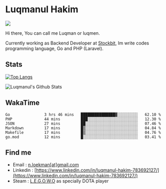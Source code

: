 
# Luqmanul Hakim

![](https://komarev.com/ghpvc/?username=luqman-v1)

Hi there, You can call me Luqman or luqmen.

Currently working as Backend Developer at [Stockbit](https://stockbit.com/), Im write codes programming language, Go and PHP (Laravel).
## Stats

[![Top Langs](https://github-readme-stats.vercel.app/api/top-langs/?username=luqman-v1&layout=compact)](https://github.com/anuraghazra/github-readme-stats)

![Luqmanul's Github Stats](https://github-readme-stats.vercel.app/api?username=luqman-v1&show_icons=true)


## WakaTime 

<!--START_SECTION:waka-->

```text
Go               3 hrs 46 mins   ███████████████▓░░░░░░░░░   62.10 %
PHP              44 mins         ███░░░░░░░░░░░░░░░░░░░░░░   12.30 %
JSON             27 mins         ██░░░░░░░░░░░░░░░░░░░░░░░   07.46 %
Markdown         17 mins         █▒░░░░░░░░░░░░░░░░░░░░░░░   04.84 %
Makefile         17 mins         █▒░░░░░░░░░░░░░░░░░░░░░░░   04.76 %
go.mod           12 mins         █░░░░░░░░░░░░░░░░░░░░░░░░   03.41 %
```

<!--END_SECTION:waka-->


## Find me 

- Email : [n.loekman[at]gmail.com](mailto:n.loekman@gmail.com)
- Linkedin : [https://www.linkedin.com/in/luqmanul-hakim-783692127/](https://www.linkedin.com/in/luqmanul-hakim-783692127/)
- Steam : [L.E.G.O.W.O](https://steamcommunity.com/id/fuukmans) as specially DOTA player


